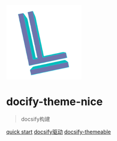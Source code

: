 <!-- _coverpage.md -->
<img src="./static/logo.svg" width="200">

# docify-theme-nice



> docsify构建


[quick start](#main)
[docsify驱动](https://docsify.js.org/#/zh-cn/)
[docsify-themeable](https://jhildenbiddle.github.io/docsify-themeable/#/)


